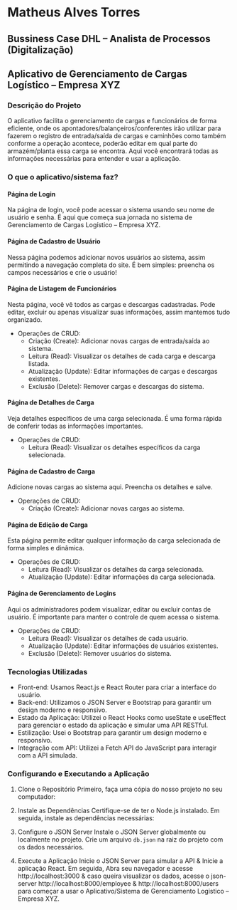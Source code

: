 # Matheus Alves Torres
## Bussiness Case DHL – Analista de Processos (Digitalização)

## Aplicativo de Gerenciamento de Cargas Logístico – Empresa XYZ

### Descrição do Projeto

O aplicativo facilita o gerenciamento de cargas e funcionários de forma eficiente, onde os apontadores/balançeiros/conferentes irão utilizar para fazerem o registro de entrada/saída de cargas e caminhões como também conforme a operação acontece, poderão editar em qual parte do armazém/planta essa carga se encontra. Aqui você encontrará todas as informações necessárias para entender e usar a aplicação.

### O que o aplicativo/sistema faz?

#### Página de Login
Na página de login, você pode acessar o sistema usando seu nome de usuário e senha. É aqui que começa sua jornada no sistema de Gerenciamento de Cargas Logístico – Empresa XYZ.

#### Página de Cadastro de Usuário
Nessa página podemos adicionar novos usuários ao sistema, assim permitindo a navegação completa do site. É bem simples: preencha os campos necessários e crie o usuário!

#### Página de Listagem de Funcionários
Nesta página, você vê todos as cargas e descargas cadastradas. Pode editar, excluir ou apenas visualizar suas informações, assim mantemos tudo organizado.
- Operações de CRUD:
  - Criação (Create): Adicionar novas cargas de entrada/saída ao sistema.
  - Leitura (Read): Visualizar os detalhes de cada carga e descarga listada.
  - Atualização (Update): Editar informações de cargas e descargas existentes.
  - Exclusão (Delete): Remover cargas e descargas do sistema.

#### Página de Detalhes de Carga
Veja detalhes específicos de uma carga selecionada. É uma forma rápida de conferir todas as informações importantes.
- Operações de CRUD:
  - Leitura (Read): Visualizar os detalhes específicos da carga selecionada.

#### Página de Cadastro de Carga
Adicione novas cargas ao sistema aqui. Preencha os detalhes e salve.
- Operações de CRUD:
  - Criação (Create): Adicionar novas cargas ao sistema.

#### Página de Edição de Carga
Esta página permite editar qualquer informação da carga selecionada de forma simples e dinâmica.
- Operações de CRUD:
  - Leitura (Read): Visualizar os detalhes da carga selecionada.
  - Atualização (Update): Editar informações da carga selecionada.

#### Página de Gerenciamento de Logins
Aqui os administradores podem visualizar, editar ou excluir contas de usuário. É importante para manter o controle de quem acessa o sistema.
- Operações de CRUD:
  - Leitura (Read): Visualizar os detalhes de cada usuário.
  - Atualização (Update): Editar informações de usuários existentes.
  - Exclusão (Delete): Remover usuários do sistema.

### Tecnologias Utilizadas
- Front-end: Usamos React.js e React Router para criar a interface do usuário.
- Back-end: Utilizamos o JSON Server e Bootstrap para garantir um design moderno e responsivo.
- Estado da Aplicação: Utilizei o React Hooks como useState e useEffect para gerenciar o estado da aplicação e simular uma API RESTful.
- Estilização: Usei o Bootstrap para garantir um design moderno e responsivo.
- Integração com API: Utilizei a Fetch API do JavaScript para interagir com a API simulada.

### Configurando e Executando a Aplicação

1. Clone o Repositório
   Primeiro, faça uma cópia do nosso projeto no seu computador:

2. Instale as Dependências
   Certifique-se de ter o Node.js instalado. Em seguida, instale as dependências necessárias:

3. Configure o JSON Server
   Instale o JSON Server globalmente ou localmente no projeto. Crie um arquivo `db.json` na raiz do projeto com os dados necessários.
   
4. Execute a Aplicação
   Inicie o JSON Server para simular a API & Inicie a aplicação React. Em seguida, Abra seu navegador e acesse http://localhost:3000 & caso queira visualizar os dados, acesse o json-server http://localhost:8000/employee & http://localhost:8000/users para começar a usar o Aplicativo/Sistema de Gerenciamento Logistico – Empresa XYZ.
   